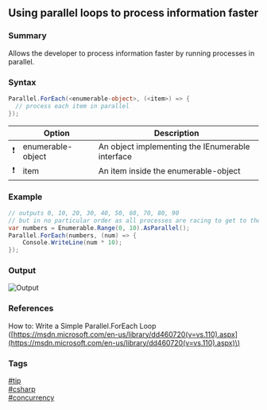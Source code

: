 ## Using parallel loops to process information faster

### Summary
Allows the developer to process information faster by running processes in parallel.

### Syntax
```csharp
Parallel.ForEach(<enumerable-object>, (<item>) => { 
  // process each item in parallel
});
```

|               | Option            | Description                                      |
| :-----------: | ----------------- | ------------------------------------------------ |
| :exclamation: | enumerable-object | An object implementing the IEnumerable interface |
| :exclamation: | item              | An item inside the enumerable-object             |

### Example
```csharp
// outputs 0, 10, 20, 30, 40, 50, 60, 70, 80, 90
// but in no particular order as all processes are racing to get to the Console.WriteLine statement
var numbers = Enumerable.Range(0, 10).AsParallel();
Parallel.ForEach(numbers, (num) => {
    Console.WriteLine(num * 10);
}); 
```

### Output
![Output](https://cloud.githubusercontent.com/assets/19519411/20269032/1fdb4c5c-aa47-11e6-9237-8a29edb23c04.png)  

### References
How to: Write a Simple Parallel.ForEach Loop \([https://msdn.microsoft.com/en-us/library/dd460720(v=vs.110).aspx](https://msdn.microsoft.com/en-us/library/dd460720(v=vs.110).aspx)\)   

### Tags
[#tip](../../tips.md)  
[#csharp](../csharp.md)  
[#concurrency](concurrency.md)
